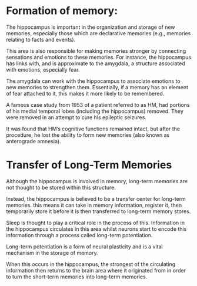 # Formation of memory:

The hippocampus is important in the organization and storage of new memories, especially those which are declarative memories (e.g., memories relating to facts and events).

This area is also responsible for making memories stronger by connecting sensations and emotions to these memories. For instance, the hippocampus has links with, and is approximate to the amygdala, a structure associated with emotions, especially fear.

The amygdala can work with the hippocampus to associate emotions to new memories to strengthen them. Essentially, if a memory has an element of fear attached to it, this makes it more likely to be remembered.

A famous case study from 1953 of a patient referred to as HM, had portions of his medial temporal lobes (including the hippocampus) removed. They were removed in an attempt to cure his epileptic seizures.

It was found that HM’s cognitive functions remained intact, but after the procedure, he lost the ability to form new memories (also known as anterograde amnesia).

# Transfer of Long-Term Memories
Although the hippocampus is involved in memory, long-term memories are not thought to be stored within this structure.

Instead, the hippocampus is believed to be a transfer center for long-term memories. this means it can take in memory information, register it, then temporarily store it before it is then transferred to long-term memory stores.

Sleep is thought to play a critical role in the process of this. Information in the hippocampus circulates in this area whilst neurons start to encode this information through a process called long-term potentiation.

Long-term potentiation is a form of neural plasticity and is a vital mechanism in the storage of memory.

When this occurs in the hippocampus, the strongest of the circulating information then returns to the brain area where it originated from in order to turn the short-term memories into long-term memories.